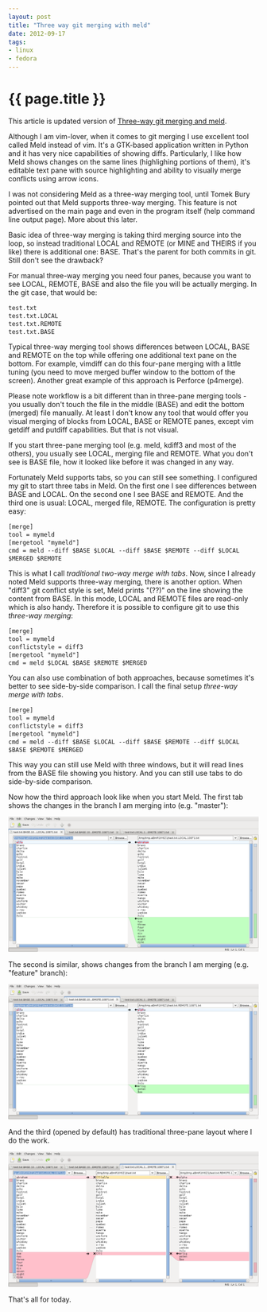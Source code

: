 ```yaml
---
layout: post
title: "Three way git merging with meld"
date: 2012-09-17
tags:
- linux
- fedora
---
```

{{ page.title }}
================

This article is updated version of [Three-way git merging and meld][1].

Although I am vim-lover, when it comes to git merging I use excellent tool
called Meld instead of vim. It's a GTK-based application written in Python and
it has very nice capabilities of showing diffs. Particularly, I like how Meld
shows changes on the same lines (highlighing portions of them), it's editable
text pane with source highlighting and ability to visually merge conflicts
using arrow icons.

I was not considering Meld as a three-way merging tool, until Tomek Bury
pointed out that Meld supports three-way merging. This feature is not
advertised on the main page and even in the program itself (help command line
output page). More about this later.

Basic idea of three-way merging is taking third merging source into the loop,
so instead traditional LOCAL and REMOTE (or MINE and THEIRS if you like) there
is additional one: BASE. That's the parent for both commits in git. Still
don't see the drawback?

For manual three-way merging you need four panes, because you want to see
LOCAL, REMOTE, BASE and also the file you will be actually merging. In the git
case, that would be:

    test.txt
    test.txt.LOCAL
    test.txt.REMOTE
    test.txt.BASE

Typical three-way merging tool shows differences between LOCAL, BASE and
REMOTE on the top while offering one additional text pane on the bottom. For
example, vimdiff can do this four-pane merging with a little tuning (you need
to move merged buffer window to the bottom of the screen). Another great
example of this approach is Perforce (p4merge).

Please note workflow is a bit different than in three-pane merging tools - you
usually don't touch the file in the middle (BASE) and edit the bottom (merged)
file manually. At least I don't know any tool that would offer you visual
merging of blocks from LOCAL, BASE or REMOTE panes, except vim getdiff and
putdiff capabilities. But that is not visual.

If you start three-pane merging tool (e.g. meld, kdiff3 and most of the
others), you usually see LOCAL, merging file and REMOTE. What you don't see is
BASE file, how it looked like before it was changed in any way.

Fortunately Meld supports tabs, so you can still see something. I configured
my git to start three tabs in Meld. On the first one I see differences between
BASE and LOCAL. On the second one I see BASE and REMOTE. And the third one is
usual: LOCAL, merged file, REMOTE. The configuration is pretty easy:

    [merge]
    tool = mymeld
    [mergetool "mymeld"]
    cmd = meld --diff $BASE $LOCAL --diff $BASE $REMOTE --diff $LOCAL $MERGED $REMOTE

This is what I call *traditional two-way merge with tabs*. Now, since I
already noted Meld supports three-way merging, there is another option.
When "diff3" git conflict style is set, Meld prints "(??)" on the line showing
the content from BASE. In this mode, LOCAL and REMOTE files are read-only
which is also handy. Therefore it is possible to configure git to use this
*three-way merging*:

    [merge]
    tool = mymeld
    conflictstyle = diff3
    [mergetool "mymeld"]
    cmd = meld $LOCAL $BASE $REMOTE $MERGED

You can also use combination of both approaches, because sometimes it's better
to see side-by-side comparison. I call the final setup *three-way merge with
tabs*.

    [merge]
    tool = mymeld
    conflictstyle = diff3
    [mergetool "mymeld"]
    cmd = meld --diff $BASE $LOCAL --diff $BASE $REMOTE --diff $LOCAL $BASE $REMOTE $MERGED

This way you can still use Meld with three windows, but it will read lines
from the BASE file showing you history. And you can still use tabs to do
side-by-side comparison.

Now how the third approach look like when you start Meld. The first tab shows
the changes in the branch I am merging into (e.g. "master"):

![Meld](assets/img/posts/2012-09-17-three-way-git-merging-with-meld/meld1.png)

The second is similar, shows changes from the branch I am merging (e.g.
"feature" branch):

![Meld](assets/img/posts/2012-09-17-three-way-git-merging-with-meld/meld2.png)

And the third (opened by default) has traditional three-pane layout where I do
the work.

![Meld](assets/img/posts/2012-09-17-three-way-git-merging-with-meld/meld3.png)

That's all for today.

[1]: http://lukas.zapletalovi.com/2012/06/three-way-git-merging-and-meld.html

